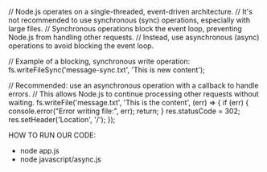 
// Node.js operates on a single-threaded, event-driven architecture.
// It's not recommended to use synchronous (sync) operations, especially with large files.
// Synchronous operations block the event loop, preventing Node.js from handling other requests.
// Instead, use asynchronous (async) operations to avoid blocking the event loop.

// Example of a blocking, synchronous write operation:
fs.writeFileSync('message-sync.txt', 'This is new content');

// Recommended: use an asynchronous operation with a callback to handle errors.
// This allows Node.js to continue processing other requests without waiting.
fs.writeFile('message.txt', 'This is the content', (err) => {
  if (err) {
    console.error("Error writing file:", err);
    return;
  }
  res.statusCode = 302;
  res.setHeader('Location', '/');
});


HOW TO RUN OUR CODE:
- node app.js
- node javascript/async.js


